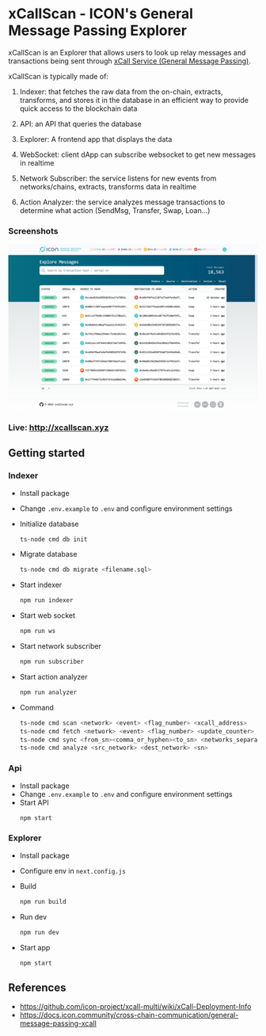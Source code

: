 # xCallScan - ICON's General Message Passing Explorer

xCallScan is an Explorer that allows users to look up relay messages and transactions being sent through [xCall Service (General Message Passing)](https://www.xcall.dev).

xCallScan is typically made of:

1. Indexer: that fetches the raw data from the on-chain, extracts, transforms, and stores it in the database in an efficient way to provide quick access to the blockchain data

2. API: an API that queries the database

3. Explorer: A frontend app that displays the data

4. WebSocket: client dApp can subscribe websocket to get new messages in realtime

5. Network Subscriber: the service listens for new events from networks/chains, extracts, transforms data in realtime

6. Action Analyzer: the service analyzes message transactions to determine what action (SendMsg, Transfer, Swap, Loan...)


### Screenshots

<img src="https://github.com/kryptopoo/xcallscan/blob/master/docs/screenshots/homepage.png" width="800" >


### Live: http://xcallscan.xyz


## Getting started

### Indexer

- Install package
- Change `.env.example` to `.env` and configure environment settings
- Initialize database 
    ```bash
    ts-node cmd db init
    ```
    
- Migrate database 
    ```bash
    ts-node cmd db migrate <filename.sql>
    ```

- Start indexer
    ```bash
    npm run indexer
    ```

- Start web socket
    ```bash
    npm run ws
    ```

- Start network subscriber
    ```bash
    npm run subscriber
    ```

- Start action analyzer
    ```bash
    npm run analyzer
    ```

- Command
    ```bash
    ts-node cmd scan <network> <event> <flag_number> <xcall_address>
    ts-node cmd fetch <network> <event> <flag_number> <update_counter>
    ts-node cmd sync <from_sn><comma_or_hyphen><to_sn> <networks_separated_by_comma>
    ts-node cmd analyze <src_network> <dest_network> <sn>
    ```

### Api

- Install package
- Change `.env.example` to `.env` and configure environment settings
- Start API
    ```bash
    npm start
    ```

### Explorer

- Install package
- Configure env in `next.config.js`
- Build
    ```bash
    npm run build
    ```

- Run dev
    ```bash
    npm run dev
    ```

- Start app
    ```bash
    npm start
    ```

## References
- https://github.com/icon-project/xcall-multi/wiki/xCall-Deployment-Info
- https://docs.icon.community/cross-chain-communication/general-message-passing-xcall
